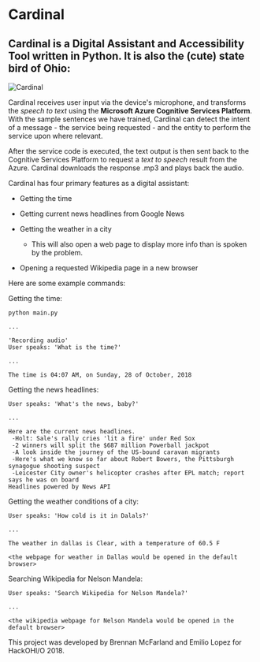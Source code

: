 # Cardinal

## Cardinal is a Digital Assistant and Accessibility Tool written in Python. It is also the (cute) state bird of Ohio:
![Cardinal](https://d1ia71hq4oe7pn.cloudfront.net/photo/63667311-720px.jpg)

Cardinal receives user input via the device's microphone, and transforms the _speech to text_ using the __Microsoft Azure 
Cognitive Services Platform__. With the sample sentences we have trained, Cardinal can detect the intent of a message -
the service being requested - and the entity to perform the service upon where relevant.

After the service code is executed, the text output is then sent back to the Cognitive Services Platform to request a 
_text to speech_ result from the Azure. Cardinal downloads the response .mp3 and plays back the audio.

Cardinal has four primary features as a digital assistant:

* Getting the time

* Getting current news headlines from Google News

* Getting the weather in a city
    * This will also open a web page to display more info than is spoken by the problem.

* Opening a requested Wikipedia page in a new browser


Here are some example commands:

Getting the time:
```
python main.py

...

'Recording audio'
User speaks: 'What is the time?'

...

The time is 04:07 AM, on Sunday, 28 of October, 2018 
```

Getting the news headlines:
```
User speaks: 'What's the news, baby?'

...

Here are the current news headlines.
 -Holt: Sale's rally cries 'lit a fire' under Red Sox
 -2 winners will split the $687 million Powerball jackpot
 -A look inside the journey of the US-bound caravan migrants
 -Here's what we know so far about Robert Bowers, the Pittsburgh synagogue shooting suspect
 -Leicester City owner's helicopter crashes after EPL match; report says he was on board
Headlines powered by News API
```

Getting the weather conditions of a city:
```
User speaks: 'How cold is it in Dalals?'

...

The weather in dallas is Clear, with a temperature of 60.5 F

<the webpage for weather in Dallas would be opened in the default browser>
```

Searching Wikipedia for Nelson Mandela:
```
User speaks: 'Search Wikipedia for Nelson Mandela?'

...

<the wikipedia webpage for Nelson Mandela would be opened in the default browser>
```


This project was developed by Brennan McFarland and Emilio Lopez for HackOHI/O 2018.  